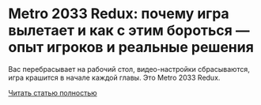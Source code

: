 # Metro 2033 Redux: почему игра вылетает и как с этим бороться — опыт игроков и реальные решения



Вас перебрасывает на рабочий стол, видео-настройки сбрасываются, игра крашится в начале каждой главы. Это Metro 2033 Redux.

[Читать статью полностью](https://xyberbara.com/gaming/metro-2033-redux-crash/)

